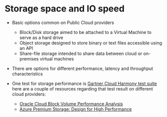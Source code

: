 # Storage space and IO speed

* Basic options common on Public Cloud providers
  * Block/Disk storage aimed to be attached to a Virtual Machine to serve as a hard drive
  * Object storage designed to store binary or text files accessible using an API
  * Share-file storage intended to share data between cloud or on-premises virtual machines
  
  
* There are options for different performance, latency and throughput characteristics


* One test for storage performance is [Gartner Cloud Harmony test suite](https://github.com/cloudharmony/block-storage) here are a couple of resources regarding that test result on different cloud providers:
  * [Oracle Cloud Block Volume Performance Analysis](https://community.oracle.com/community/oracle-cloud/cloud-infrastructure/blog/2017/05/16/block-volume-performance-analysis)
  * [Azure Premium Storage: Design for High Performance](https://docs.microsoft.com/en-us/azure/virtual-machines/windows/premium-storage-performance#benchmarking)

